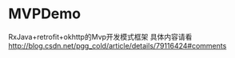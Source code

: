 # MVPDemo
RxJava+retrofit+okhttp的Mvp开发模式框架
具体内容请看
http://blog.csdn.net/pgg_cold/article/details/79116424#comments
